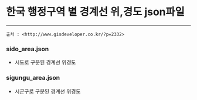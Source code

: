 # 한국 행정구역 별 경계선 위,경도 json파일
***
`출처 : <http://www.gisdeveloper.co.kr/?p=2332>`

### sido_area.json
* 시도로 구분된 경계선 위경도

### sigungu_area.json
* 시군구로 구분된 경계선 위경도
